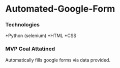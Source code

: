 # Automated-Google-Form

### Technologies
*Python (selenium)
*HTML
*CSS

### MVP Goal Attatined
Automatically fills google forms via data provided.
